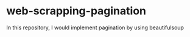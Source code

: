# web-scrapping-pagination
In this repository, I would implement pagination by using beautifulsoup 
